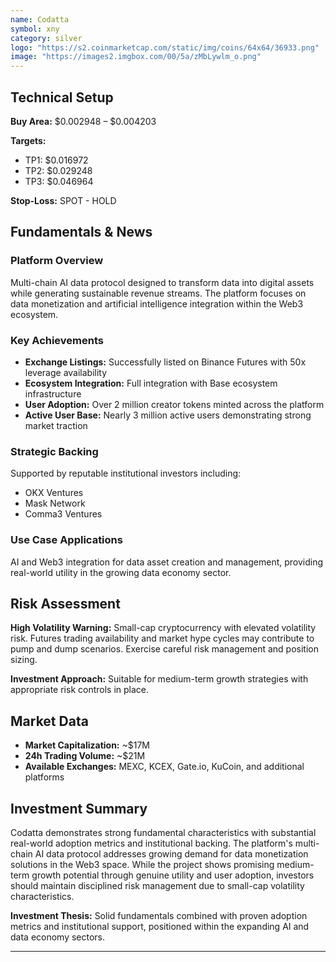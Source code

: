 ```yaml
---
name: Codatta
symbol: xny
category: silver
logo: "https://s2.coinmarketcap.com/static/img/coins/64x64/36933.png"
image: "https://images2.imgbox.com/00/5a/zMbLywlm_o.png"
---
```


## Technical Setup

**Buy Area:** $0.002948 – $0.004203

**Targets:**
- TP1: $0.016972
- TP2: $0.029248
- TP3: $0.046964

**Stop-Loss:** SPOT - HOLD

## Fundamentals & News

### Platform Overview
Multi-chain AI data protocol designed to transform data into digital assets while generating sustainable revenue streams. The platform focuses on data monetization and artificial intelligence integration within the Web3 ecosystem.

### Key Achievements
- **Exchange Listings:** Successfully listed on Binance Futures with 50x leverage availability
- **Ecosystem Integration:** Full integration with Base ecosystem infrastructure
- **User Adoption:** Over 2 million creator tokens minted across the platform
- **Active User Base:** Nearly 3 million active users demonstrating strong market traction

### Strategic Backing
Supported by reputable institutional investors including:
- OKX Ventures
- Mask Network
- Comma3 Ventures

### Use Case Applications
AI and Web3 integration for data asset creation and management, providing real-world utility in the growing data economy sector.

## Risk Assessment

**High Volatility Warning:** Small-cap cryptocurrency with elevated volatility risk. Futures trading availability and market hype cycles may contribute to pump and dump scenarios. Exercise careful risk management and position sizing.

**Investment Approach:** Suitable for medium-term growth strategies with appropriate risk controls in place.

## Market Data

- **Market Capitalization:** ~$17M
- **24h Trading Volume:** ~$21M
- **Available Exchanges:** MEXC, KCEX, Gate.io, KuCoin, and additional platforms

## Investment Summary

Codatta demonstrates strong fundamental characteristics with substantial real-world adoption metrics and institutional backing. The platform's multi-chain AI data protocol addresses growing demand for data monetization solutions in the Web3 space. While the project shows promising medium-term growth potential through genuine utility and user adoption, investors should maintain disciplined risk management due to small-cap volatility characteristics.

**Investment Thesis:** Solid fundamentals combined with proven adoption metrics and institutional support, positioned within the expanding AI and data economy sectors.

---